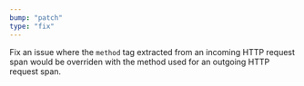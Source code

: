 ```yaml
---
bump: "patch"
type: "fix"
---
```


Fix an issue where the `method` tag extracted from an incoming HTTP request span would be overriden with the method used for an outgoing HTTP request span.
